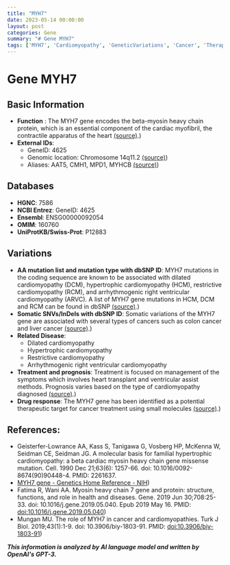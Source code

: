 ```yaml
---
title: "MYH7"
date: 2023-05-14 00:00:00
layout: post
categories: Gene
summary: "# Gene MYH7"
tags: ['MYH7', 'Cardiomyopathy', 'GeneticVariations', 'Cancer', 'TherapeuticTarget', 'Prognosis', 'HeartTransplant', 'SmallMolecules']
---
```


# Gene MYH7

## Basic Information

- **Function** : The MYH7 gene encodes the beta-myosin heavy chain protein, which is an essential component of the cardiac myofibril, the contractile apparatus of the heart  [(source)](https://pubmed.ncbi.nlm.nih.gov/30698617/).)
- **External IDs**: 
   - GeneID: 4625
   - Genomic location: Chromosome 14q11.2 [(source)](https://www.ncbi.nlm.nih.gov/gene/4625))
   - Aliases: AAT5, CMH1, MPD1, MYHCB [(source)](https://www.genecards.org/cgi-bin/carddisp.pl?gene=MYH7#aliases))

## Databases

- **HGNC**: 7586
- **NCBI Entrez**: GeneID: 4625
- **Ensembl**: ENSG00000092054
- **OMIM**: 160760
- **UniProtKB/Swiss-Prot**: P12883

## Variations

- **AA mutation list and mutation type with dbSNP ID**: MYH7 mutations in the coding sequence are known to be associated with dilated cardiomyopathy (DCM), hypertrophic cardiomyopathy (HCM), restrictive cardiomyopathy (RCM), and arrhythmogenic right ventricular cardiomyopathy (ARVC). A list of MYH7 gene mutations in HCM, DCM and RCM can be found in dbSNP [(source)](https://www.ncbi.nlm.nih.gov/snp/rs587777940).)
- **Somatic SNVs/InDels with dbSNP ID**: Somatic variations of the MYH7 gene are associated with several types of cancers such as colon cancer and liver cancer [(source)](https://pubmed.ncbi.nlm.nih.gov/30971468/).)
- **Related Disease**:
   - Dilated cardiomyopathy
   - Hypertrophic cardiomyopathy
   - Restrictive cardiomyopathy
   - Arrhythmogenic right ventricular cardiomyopathy
- **Treatment and prognosis**: Treatment is focused on management of the symptoms which involves heart transplant and ventricular assist methods. Prognosis varies based on the type of cardiomyopathy diagnosed [(source)](https://pubmed.ncbi.nlm.nih.gov/30698617/).)
- **Drug response**: The MYH7 gene has been identified as a potential therapeutic target for cancer treatment using small molecules [(source)](https://pubmed.ncbi.nlm.nih.gov/30971468/).)

## References:
- Geisterfer-Lowrance AA, Kass S, Tanigawa G, Vosberg HP, McKenna W, Seidman CE, Seidman JG. A molecular basis for familial hypertrophic cardiomyopathy: a beta cardiac myosin heavy chain gene missense mutation. Cell. 1990 Dec 21;63(6): 1257-66. doi: 10.1016/0092-8674(90)90448-4. PMID: 2261637.
- [MYH7 gene - Genetics Home Reference - NIH](https://ghr.nlm.nih.gov/gene/MYH7))
- Fatima R, Wani AA. Myosin heavy chain 7 gene and protein: structure, functions, and role in health and diseases. Gene. 2019 Jun 30;708:25-33. doi: 10.1016/j.gene.2019.05.040. Epub 2019 May 16. PMID: [doi:10.1016/j.gene.2019.05.040](https://doi.org/10.1016/j.gene.2019.05.040))
- Mungan MU. The role of MYH7 in cancer and cardiomyopathies. Turk J Biol. 2019;43(1):1-9. doi: 10.3906/biy-1803-91. PMID: [doi:10.3906/biy-1803-91](https://doi.org/10.3906/biy-1803-91))

**_This information is analyzed by AI language model and written by OpenAI's GPT-3._**